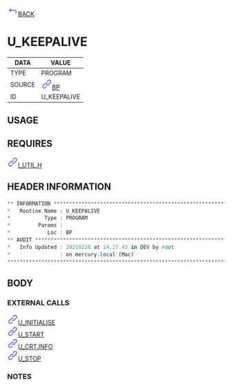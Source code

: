 <img src="../.resources/themes/unicons-line-6563ff/corner-up-left-alt.svg" alt="BACK" width="25" />[BACK](../DOCS/BP.md)  
# U_KEEPALIVE  
|DATA|VALUE|
| --- | --- |
|TYPE|PROGRAM|
|SOURCE|<img src="../.resources/themes/unicons-line-6563ff/link.svg" alt="BP" width="25" />[BP](../DOCS/BP.md)|
|ID|U_KEEPALIVE|
    
## USAGE  
  
## REQUIRES  
<img src="../.resources/themes/unicons-line-6563ff/link.svg" alt="I_UTIL.H" width="25" />[I_UTIL.H](../DOCS.PAGE/I_UTIL.H.md)  
    
## HEADER INFORMATION  
```javascript
** INFORMATION ****************************************************************
*   Routine Name : U_KEEPALIVE
*           Type : PROGRAM
*         Params :
*            Loc : BP
** AUDIT **********************************************************************
*   Info Updated : 20210228 at 14.27.43 in DEV by root
*                : on mercury.local (Mac)
*******************************************************************************

```
## BODY  
### EXTERNAL CALLS  
<img src="../.resources/themes/unicons-line-6563ff/link.svg" alt="U_INITIALISE" width="25" />[U_INITIALISE](../DOCS.PAGE/U_INITIALISE.md)  
<img src="../.resources/themes/unicons-line-6563ff/link.svg" alt="U_START" width="25" />[U_START](../DOCS.PAGE/U_START.md)  
<img src="../.resources/themes/unicons-line-6563ff/link.svg" alt="U_CRT.INFO" width="25" />[U_CRT.INFO](../DOCS.PAGE/U_CRT.INFO.md)  
<img src="../.resources/themes/unicons-line-6563ff/link.svg" alt="U_STOP" width="25" />[U_STOP](../DOCS.PAGE/U_STOP.md)  
### NOTES  
  
